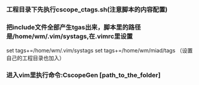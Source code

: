 ### 工程目录下先执行cscope_ctags.sh(注意脚本的内容配置)

### 把include文件全部产生tgas出来，脚本里的路径是/home/wm/.vim/systags,在.vimrc里设置

set tags+=/home/wm/.vim/systags
set tags+=/home/wm/miad/tags （设置自己的工程目录也加入）

### 进入vim里执行命令:CscopeGen [path_to_the_folder]

